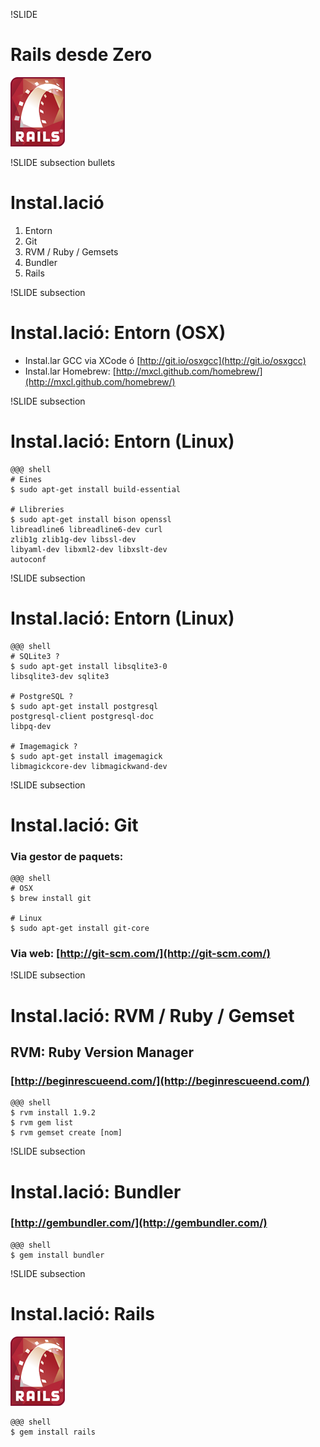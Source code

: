 !SLIDE
# Rails desde Zero
![Rails logo](/file/assets/images/rails.png)

!SLIDE subsection bullets
# Instal.lació

1. Entorn
2. Git
3. RVM / Ruby / Gemsets
4. Bundler
5. Rails

!SLIDE subsection
# Instal.lació: Entorn (OSX)

* Instal.lar GCC via XCode ó [http://git.io/osxgcc](http://git.io/osxgcc)
* Instal.lar Homebrew: [http://mxcl.github.com/homebrew/](http://mxcl.github.com/homebrew/)

!SLIDE subsection
# Instal.lació: Entorn (Linux)

    @@@ shell
    # Eines
    $ sudo apt-get install build-essential

    # Llibreries
    $ sudo apt-get install bison openssl
    libreadline6 libreadline6-dev curl
    zlib1g zlib1g-dev libssl-dev
    libyaml-dev libxml2-dev libxslt-dev
    autoconf

!SLIDE subsection
# Instal.lació: Entorn (Linux)

    @@@ shell
    # SQLite3 ?
    $ sudo apt-get install libsqlite3-0
    libsqlite3-dev sqlite3

    # PostgreSQL ?
    $ sudo apt-get install postgresql
    postgresql-client postgresql-doc
    libpq-dev

    # Imagemagick ?
    $ sudo apt-get install imagemagick
    libmagickcore-dev libmagickwand-dev

!SLIDE subsection
# Instal.lació: Git

### Via gestor de paquets:

    @@@ shell
    # OSX
    $ brew install git

    # Linux
    $ sudo apt-get install git-core

### Via web: [http://git-scm.com/](http://git-scm.com/)

!SLIDE subsection
# Instal.lació: RVM / Ruby / Gemset

## RVM: Ruby Version Manager

### [http://beginrescueend.com/](http://beginrescueend.com/)

    @@@ shell
    $ rvm install 1.9.2
    $ rvm gem list
    $ rvm gemset create [nom]

!SLIDE subsection
# Instal.lació: Bundler

### [http://gembundler.com/](http://gembundler.com/)

    @@@ shell
    $ gem install bundler

!SLIDE subsection
# Instal.lació: Rails

![Rails logo](/file/assets/images/rails.png)

    @@@ shell
    $ gem install rails
